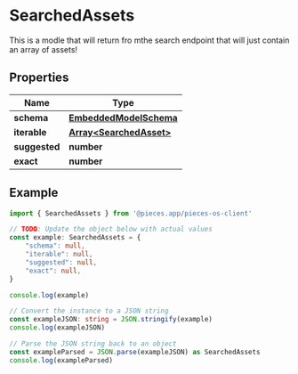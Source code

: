 
# SearchedAssets

This is a modle that will return fro mthe search endpoint that will just contain an array of assets!

## Properties

Name | Type
------------ | -------------
**schema** | [**EmbeddedModelSchema**](EmbeddedModelSchema)
**iterable** | [**Array&lt;SearchedAsset&gt;**](SearchedAsset)
**suggested** | **number**
**exact** | **number**

## Example

```typescript
import { SearchedAssets } from '@pieces.app/pieces-os-client'

// TODO: Update the object below with actual values
const example: SearchedAssets = {
    "schema": null,
    "iterable": null,
    "suggested": null,
    "exact": null,
}

console.log(example)

// Convert the instance to a JSON string
const exampleJSON: string = JSON.stringify(example)
console.log(exampleJSON)

// Parse the JSON string back to an object
const exampleParsed = JSON.parse(exampleJSON) as SearchedAssets
console.log(exampleParsed)
```


